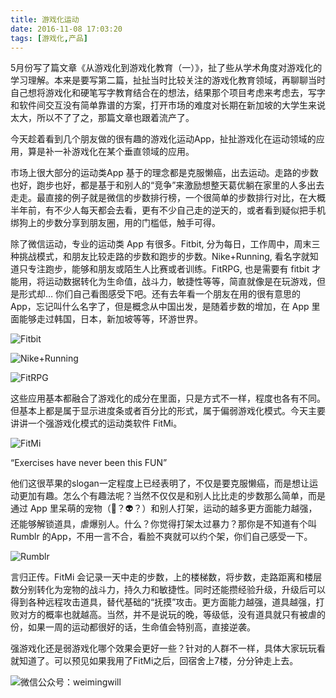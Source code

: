 ```yaml
---
title: 游戏化运动
date: 2016-11-08 17:03:20
tags: [游戏化,产品]
---
```

5月份写了篇文章《从游戏化到游戏化教育（一）》，扯了些从学术角度对游戏化的学习理解。本来是要写第二篇，扯扯当时比较关注的游戏化教育领域，再聊聊当时自己想将游戏化和硬笔写字教育结合在的想法，结果那个项目考虑来考虑去，写字和软件间交互没有简单靠谱的方案，打开市场的难度对长期在新加坡的大学生来说太大，所以不了了之，那篇文章也跟着流产了。

今天趁着看到几个朋友做的很有趣的游戏化运动App，扯扯游戏化在运动领域的应用，算是补一补游戏化在某个垂直领域的应用。

市场上很大部分的运动类App 基于的理念都是克服懒癌，出去运动。走路的步数也好，跑步也好，都是基于和别人的“竞争”来激励想整天葛优躺在家里的人多出去走走。最直接的例子就是微信的步数排行榜，一个很简单的步数排行对比，在大概半年前，有不少人每天都会去看，更有不少自己走的逆天的，或者看到疑似把手机绑狗上的步数分享到朋友圈，用的门槛低，触手可得。

除了微信运动，专业的运动类 App 有很多。Fitbit, 分为每日，工作周中，周末三种挑战模式，和朋友比较走路的步数和跑步的步数。Nike+Running, 看名字就知道只专注跑步，能够和朋友或陌生人比赛或者训练。FitRPG, 也是需要有 fitbit 才能用，将运动数据转化为生命值，战斗力，敏捷性等等，简直就像是在玩游戏，但是形式却… 你们自己看图感受下吧。还有去年看一个朋友在用的很有意思的 App，忘记叫什么名字了，但是概念从中国出发，是随着步数的增加，在 App 里面能够走过韩国，日本，新加坡等等，环游世界。

![Fitbit](https://i.imgur.com/dJnodFq.png)

![Nike+Running](https://i.imgur.com/bjqnezV.png)

![FitRPG](https://i.imgur.com/6iddjtX.png)

这些应用基本都融合了游戏化的成分在里面，只是方式不一样，程度也各有不同。但基本上都是属于显示进度条或者百分比的形式，属于偏弱游戏化模式。今天主要讲讲一个强游戏化模式的运动类软件 FitMi。

![FitMi](https://i.imgur.com/OfUWfjs.png)

“Exercises have never been this FUN”

他们这很苹果的slogan一定程度上已经表明了，不仅是要克服懒癌，而是想让运动更加有趣。怎么个有趣法呢？当然不仅仅是和别人比比走的步数那么简单，而是通过 App 里呆萌的宠物（🐻？👽？）和别人打架，运动的越多更方面能力越强，还能够解锁道具，虐爆别人。什么？你觉得打架太过暴力？那你是不知道有个叫 Rumblr 的App，不用一言不合，看脸不爽就可以约个架，你们自己感受一下。

![Rumblr](https://i.imgur.com/dQYVLTS.png)

言归正传。FitMi 会记录一天中走的步数，上的楼梯数，将步数，走路距离和楼层数分别转化为宠物的战斗力，持久力和敏捷性。同时还能攒经验升级，升级后可以得到各种远程攻击道具，替代基础的“抚摸”攻击。更方面能力越强，道具越强，打败对方的概率也就越高。当然，并不是说玩的晚，等级低，没有道具就只有被虐的份，如果一周的运动都很好的话，生命值会特别高，直接逆袭。

强游戏化还是弱游戏化哪个效果会更好一些？针对的人群不一样，具体大家玩玩看就知道了。可以预见如果我用了FitMi之后，回宿舍上7楼，分分钟走上去。

![微信公众号：weimingwill](https://i.imgur.com/hhEGxng.png)

